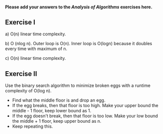 #### Please add your answers to the **_Analysis of Algorithms_** exercises here.

## Exercise I

a) O(n) linear time complexity.

b) O (nlog n). Outer loop is O(n). Inner loop is O(logn) because it doubles every time with maximum of n.

c) O(n) linear time complexity.

## Exercise II

Use the binary search algorithm to minimize broken eggs with a runtime complexity of O(log n).

- Find what the middle floor is and drop an egg.
- If the egg breaks, then that floor is too high. Make your upper bound the middle - 1 floor, keep lower bound as 1.
- If the egg doesn't break, then that floor is too low. Make your low bound the middle + 1 floor, keep upper bound as n.
- Keep repeating this.
